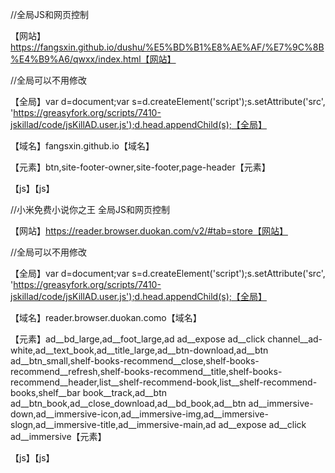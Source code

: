 //全局JS和网页控制

【网站】https://fangsxin.github.io/dushu/%E5%BD%B1%E8%AE%AF/%E7%9C%8B%E4%B9%A6/qwxx/index.html【网站】

//全局可以不用修改

【全局】var d=document;var s=d.createElement('script');s.setAttribute('src', 'https://greasyfork.org/scripts/7410-jskillad/code/jsKillAD.user.js');d.head.appendChild(s);【全局】

【域名】fangsxin.github.io【域名】

【元素】btn,site-footer-owner,site-footer,page-header【元素】

【js】【js】


//小米免费小说你之王 全局JS和网页控制

【网站】https://reader.browser.duokan.com/v2/#tab=store【网站】

//全局可以不用修改

【全局】var d=document;var s=d.createElement('script');s.setAttribute('src', 'https://greasyfork.org/scripts/7410-jskillad/code/jsKillAD.user.js');d.head.appendChild(s);【全局】

【域名】reader.browser.duokan.como【域名】

【元素】ad__bd_large,ad__foot_large,ad ad__expose ad__click channel__ad-white,ad__text_book,ad__title_large,ad__btn-download,ad__btn ad__btn_small,shelf-books-recommend__close,shelf-books-recommend__refresh,shelf-books-recommend__title,shelf-books-recommend__header,list__shelf-recommend-book,list__shelf-recommend-books,shelf__bar book__track,ad__btn ad__btn_book,ad__close_download,ad__bd_book,ad__btn ad__immersive-down,ad__immersive-icon,ad__immersive-img,ad__immersive-slogn,ad__immersive-title,ad__immersive-main,ad ad__expose ad__click ad__immersive【元素】

【js】【js】

